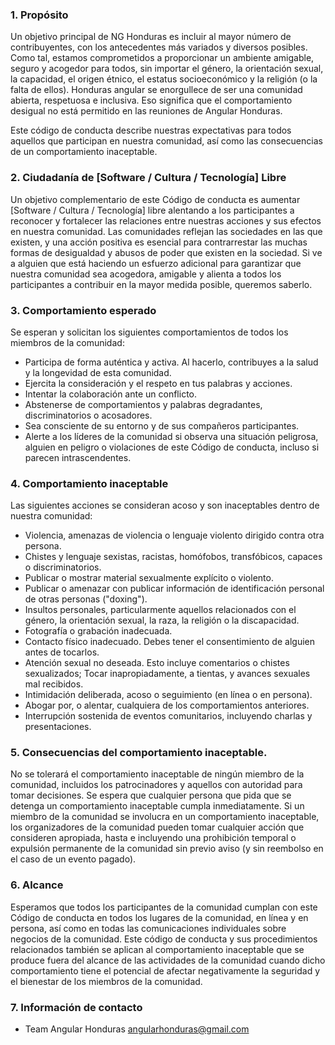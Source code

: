 ### 1. Propósito

Un objetivo principal de NG Honduras es incluir al mayor número de contribuyentes, con los antecedentes más variados y diversos posibles. Como tal, estamos comprometidos a proporcionar un ambiente amigable, seguro y acogedor para todos, sin importar el género, la orientación sexual, la capacidad, el origen étnico, el estatus socioeconómico y la religión (o la falta de ellos). Honduras angular se enorgullece de ser una comunidad abierta, respetuosa e inclusiva. Eso significa que el comportamiento desigual no está permitido en las reuniones de Angular Honduras.

Este código de conducta describe nuestras expectativas para todos aquellos que participan en nuestra comunidad, así como las consecuencias de un comportamiento inaceptable.

### 2. Ciudadanía de [Software / Cultura / Tecnología] Libre

Un objetivo complementario de este Código de conducta es aumentar [Software / Cultura / Tecnología] libre alentando a los participantes a reconocer y fortalecer las relaciones entre nuestras acciones y sus efectos en nuestra comunidad. Las comunidades reflejan las sociedades en las que existen, y una acción positiva es esencial para contrarrestar las muchas formas de desigualdad y abusos de poder que existen en la sociedad. Si ve a alguien que está haciendo un esfuerzo adicional para garantizar que nuestra comunidad sea acogedora, amigable y alienta a todos los participantes a contribuir en la mayor medida posible, queremos saberlo.

### 3. Comportamiento esperado

Se esperan y solicitan los siguientes comportamientos de todos los miembros de la comunidad:

- Participa de forma auténtica y activa. Al hacerlo, contribuyes a la salud y la longevidad de esta comunidad.
- Ejercita la consideración y el respeto en tus palabras y acciones.
- Intentar la colaboración ante un conflicto.
- Abstenerse de comportamientos y palabras degradantes, discriminatorios o acosadores.
- Sea consciente de su entorno y de sus compañeros participantes. 
- Alerte a los líderes de la comunidad si observa una situación peligrosa, alguien en peligro o violaciones de este Código de conducta, incluso si parecen intrascendentes.

### 4. Comportamiento inaceptable

Las siguientes acciones se consideran acoso y son inaceptables dentro de nuestra comunidad:

- Violencia, amenazas de violencia o lenguaje violento dirigido contra otra persona.
- Chistes y lenguaje sexistas, racistas, homófobos, transfóbicos, capaces o discriminatorios.
- Publicar o mostrar material sexualmente explícito o violento.
- Publicar o amenazar con publicar información de identificación personal de otras personas ("doxing").
- Insultos personales, particularmente aquellos relacionados con el género, la orientación sexual, la raza, la religión o la discapacidad.
- Fotografía o grabación inadecuada.
- Contacto físico inadecuado. Debes tener el consentimiento de alguien antes de tocarlos.
- Atención sexual no deseada. Esto incluye comentarios o chistes sexualizados; Tocar inapropiadamente, a tientas, y avances sexuales mal recibidos.
- Intimidación deliberada, acoso o seguimiento (en línea o en persona).
- Abogar por, o alentar, cualquiera de los comportamientos anteriores.
- Interrupción sostenida de eventos comunitarios, incluyendo charlas y presentaciones.

###  5. Consecuencias del comportamiento inaceptable.

No se tolerará el comportamiento inaceptable de ningún miembro de la comunidad, incluidos los patrocinadores y aquellos con autoridad para tomar decisiones. Se espera que cualquier persona que pida que se detenga un comportamiento inaceptable cumpla inmediatamente. Si un miembro de la comunidad se involucra en un comportamiento inaceptable, los organizadores de la comunidad pueden tomar cualquier acción que consideren apropiada, hasta e incluyendo una prohibición temporal o expulsión permanente de la comunidad sin previo aviso (y sin reembolso en el caso de un evento pagado).

### 6. Alcance

Esperamos que todos los participantes de la comunidad cumplan con este Código de conducta en todos los lugares de la comunidad, en línea y en persona, así como en todas las comunicaciones individuales sobre negocios de la comunidad. Este código de conducta y sus procedimientos relacionados también se aplican al comportamiento inaceptable que se produce fuera del alcance de las actividades de la comunidad cuando dicho comportamiento tiene el potencial de afectar negativamente la seguridad y el bienestar de los miembros de la comunidad.

### 7. Información de contacto

- Team Angular Honduras [angularhonduras@gmail.com](mailto:angularhonduras@gmail.com)
